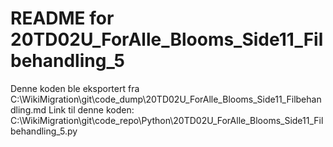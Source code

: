 # README for 20TD02U_ForAlle_Blooms_Side11_Filbehandling_5
Denne koden ble eksportert fra C:\WikiMigration\git\code_dump\20TD02U_ForAlle_Blooms_Side11_Filbehandling.md
Link til denne koden: C:\WikiMigration\git\code_repo\Python\20TD02U_ForAlle_Blooms_Side11_Filbehandling_5.py
